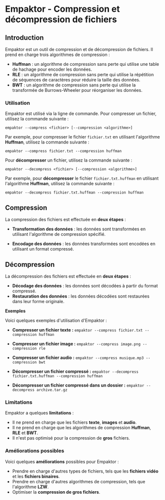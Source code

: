 # Empaktor - Compression et décompression de fichiers

## Introduction

Empaktor est un outil de compression et de décompression de fichiers. Il prend en charge trois algorithmes de compression :

* **Huffman** : un algorithme de compression sans perte qui utilise une table de hachage pour encoder les données.
* **RLE** : un algorithme de compression sans perte qui utilise la répétition de séquences de caractères pour réduire la taille des données.
* **BWT** : un algorithme de compression sans perte qui utilise la transformée de Burrows-Wheeler pour réorganiser les données.

### Utilisation

Empaktor est utilisé via la ligne de commande. Pour compresser un fichier, utilisez la commande suivante :

`empaktor --compress <fichier> [--compression <algorithme>]`

Par exemple, pour compresser le fichier `fichier.txt` en utilisant l'algorithme **Huffman**, utilisez la commande suivante :

`empaktor --compress fichier.txt --compression huffman`

Pour **décompresser** un fichier, utilisez la commande suivante :

`empaktor --decompress <fichier> [--compression <algorithme>]`

Par exemple, pour **décompresser** le fichier `fichier.txt.huffman` en utilisant l'algorithme **Huffman**, utilisez la commande suivante :

`empaktor --decompress fichier.txt.huffman --compression huffman`


## Compression

La compression des fichiers est effectuée en **deux étapes** :

* **Transformation des données** : les données sont transformées en utilisant l'algorithme de compression spécifié.

* **Encodage des données** : les données transformées sont encodées en utilisant un format compressé.

## Décompression

La décompression des fichiers est effectuée en **deux étapes** :

* **Décodage des données** : les données sont décodées à partir du format compressé.
* **Restauration des données** : les données décodées sont restaurées dans leur forme originale.


**Exemples**

Voici quelques exemples d'utilisation d'Empaktor :

* **Compresser un fichier texte :**
`empaktor --compress fichier.txt --compression huffman`

* **Compresser un fichier image :**
`empaktor --compress image.png --compression rle`

* **Compresser un fichier audio :**
`empaktor --compress musique.mp3 --compression bwt`

* **Décompresser un fichier compressé :**
`empaktor --decompress fichier.txt.huffman --compression huffman`

* **Décompresser un fichier compressé dans un dossier :**
`empaktor --decompress archive.tar.gz`


### Limitations

Empaktor a quelques **limitations** :

* Il ne prend en charge que les fichiers **texte**, **images** et **audio**.
* Il ne prend en charge que les algorithmes de compression **Huffman**, **RLE** et **BWT**.
* Il n'est pas optimisé pour la compression de **gros** fichiers.


### Améliorations possibles

Voici quelques **améliorations** possibles pour Empaktor :

* Prendre en charge d'autres types de fichiers, tels que les **fichiers vidéo** et les **fichiers binaires**.
* Prendre en charge d'autres algorithmes de compression, tels que l'algorithme **LZW**.
* Optimiser la **compression de gros fichiers**.
